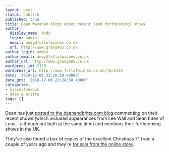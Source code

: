 ```yaml
---
layout: post
status: publish
published: true
title: Dean Wareham blogs about recent (and forthcoming) shows
author:
  display_name: Andy
  login: admin
  email: andy@fullofwishes.co.uk
  url: http://www.grange85.co.uk
author_login: admin
author_email: andy@fullofwishes.co.uk
author_url: http://www.grange85.co.uk
wordpress_id: 2120
wordpress_url: http://www.fullofwishes.co.uk/?p=2120
date: '2010-12-06 23:28:50 +0000'
date_gmt: '2010-12-06 23:28:50 +0000'
categories:
- miscellaneous
- dean & britta
tags: []
---
```

<p>Dean has just <a href="http://www.deanandbritta.com/blog/?p=814">posted to the deanandbritta.com blog</a> commenting on their recent shows (which included appearances from Lee Wall and Sean Eden of Luna - although not both at the same time) and mentions their forthcoming shows in the UK.</p>
<p>They've also found a box of copies of the <span class="removed_link" title="http://db.fullofwishes.co.uk/wiki/He%27s_Coming_Home/Old_Toy_Trains">excellent Christmas 7"</span> from a couple of years ago and they're <a href="http://deanandbritta.11spot.com/">for sale from the online store</a>.</p>
